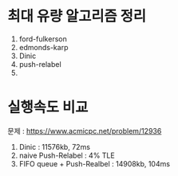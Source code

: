 # 최대 유량 알고리즘 정리
1. ford-fulkerson
2. edmonds-karp
3. Dinic
4. push-relabel
5. 

# 실행속도 비교
문제 : https://www.acmicpc.net/problem/12936
1. Dinic : 11576kb, 72ms
2. naive Push-Relabel : 4% TLE
3. FIFO queue + Push-Realbel : 14908kb, 104ms
